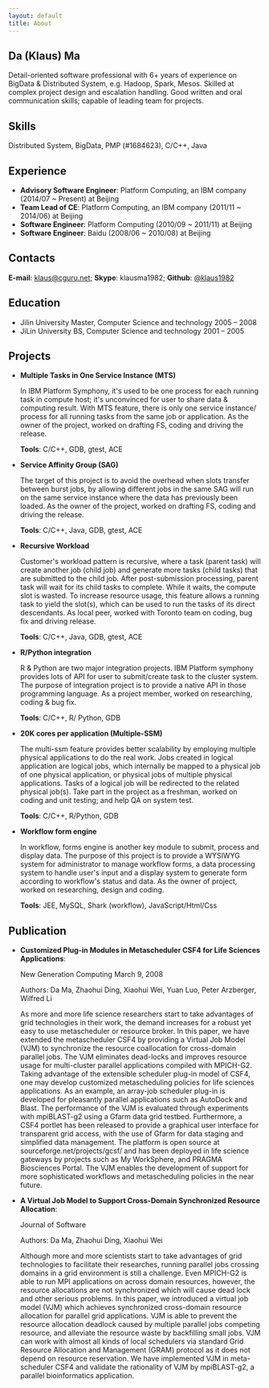 ```yaml
---
layout: default
title: About
---
```


## Da (Klaus) Ma
Detail-oriented software professional with 6+ years of experience on BigData & Distributed System, e.g. Hadoop, Spark, Mesos. Skilled at complex project design and escalation handling. Good written and oral communication skills; capable of leading team for projects.

## Skills

Distributed System, BigData, PMP (#1684623), C/C++, Java

## Experience

* __Advisory Software Engineer__: Platform Computing, an IBM company (2014/07 ~ Present) at Beijing
* __Team Lead of CE__: Platform Computing, an IBM company (2011/11 ~ 2014/06) at Beijing
* __Software Engineer__: Platform Computing (2010/09 ~ 2011/11) at Beijing
* __Software Engineer__: Baidu (2008/06 ~ 2010/08) at Beijing

## Contacts
__E-mail__: [klaus@cguru.net](mailto:klaus@cguru.net); __Skype__: klausma1982; __Github__: [@klaus1982](http://www.github.com/klaus1982)

## Education

* Jilin University Master, Computer Science and technology 2005 – 2008
* JiLin University BS, Computer Science and technology 2001 – 2005

## Projects

* __Multiple Tasks in One Service Instance (MTS)__

  In IBM Platform Symphony, it's used to be one process for each running task in compute host; it's unconvinced for user to share data & computing result. With MTS feature, there is only one service instance/ process for all running tasks from the same job or application. As the owner of the project, worked on drafting FS, coding and driving the release. 

  __Tools__: C/C++, GDB, gtest, ACE

* __Service Affinity Group (SAG)__

  The target of this project is to avoid the overhead when slots transfer between burst jobs, by allowing different jobs in the same SAG will run on the same service instance where the data has previously been loaded. As the owner of the project, worked on drafting FS, coding and driving the release. 
  
  __Tools__: C/C++, Java, GDB, gtest, ACE

* __Recursive Workload__

  Customer's workload pattern is recursive, where a task (parent task) will create another job (child job) and generate more tasks (child tasks) that are submitted to the child job. After post-submission processing, parent task will wait for its child tasks to complete. While it waits, the compute slot is wasted. To increase resource usage, this feature allows a running task to yield the slot(s), which can be used to run the tasks of its direct descendants. As local peer, worked with Toronto team on coding, bug fix and driving release.
  
  __Tools__: C/C++, Java, GDB, gtest, ACE

* __R/Python integration__

  R & Python are two major integration projects. IBM Platform symphony provides lots of API for user to submit/create task to the cluster system. The purpose of integration project is to provide a native API in those programming language. As a project member, worked on researching, coding & bug fix.
  
  __Tools__: C/C++, R/ Python, GDB

* __20K cores per application (Multiple-SSM)__

  The multi-ssm feature provides better scalability by employing multiple physical applications to do the real work. Jobs created in logical application are logical jobs, which internally be mapped to a physical job of one physical application, or physical jobs of multiple physical applications. Tasks of a logical job will be redirected to the related physical job(s). Take part in the project as a freshman, worked on coding and unit testing; and help QA on system test.
  
  __Tools__: C/C++, R/Python, GDB

* __Workflow form engine__

  In workflow, forms engine is another key module to submit, process and display data. The purpose of this project is to provide a WYSIWYG system for administrator to manage workflow forms, a data processing system to handle user's input and a display system to generate form according to workflow's status and data. As the owner of project, worked on researching, design and coding.
  
  __Tools__: JEE, MySQL, Shark (workflow), JavaScript/Html/Css

## Publication

* __Customized Plug-in Modules in Metascheduler CSF4 for Life Sciences Applications__:

  New Generation Computing March 9, 2008

  Authors: Da Ma, Zhaohui Ding, Xiaohui Wei, Yuan Luo, Peter Arzberger, Wilfred Li

  As more and more life science researchers start to take advantages of grid technologies in their work, the demand increases for a robust yet easy to use metascheduler or resource broker. In this paper, we have extended the metascheduler CSF4 by providing a Virtual Job Model (VJM) to synchronize the resource coallocation for cross-domain parallel jobs. The VJM eliminates dead-locks and improves resource usage for multi-cluster parallel applications compiled with MPICH-G2. Taking advantage of the extensible scheduler plug-in model of CSF4, one may develop customized metascheduling policies for life sciences applications.  As an example, an array-job scheduler plug-in is developed for pleasantly parallel applications such as AutoDock and Blast. The performance of the VJM is evaluated through experiments with mpiBLAST-g2 using a Gfarm data grid testbed. Furthermore, a CSF4 portlet has been released to provide a graphical user interface for transparent grid access, with the use of Gfarm for data staging and simplified data management.  The platform is open source at sourceforge.net/projects/gcsf/ and has been deployed in life science gateways by projects such as My WorkSphere, and PRAGMA Biosciences Portal. The VJM enables the development of support for more sophisticated workflows and metascheduling policies in the near future.

* __A Virtual Job Model to Support Cross-Domain Synchronized Resource Allocation__:

  Journal of Software

  Authors: Da Ma, Zhaohui Ding, Xiaohui Wei

  Although more and more scientists start to take advantages of grid technologies to facilitate their researches, running parallel jobs crossing domains in a grid environment is still a challenge. Even MPICH-G2 is able to run MPI applications on across domain resources, however, the resource allocations are not synchronized which will cause dead lock and other serious problems. In this paper, we introduced a virtual job model (VJM) which achieves synchronized cross-domain resource allocation for parallel grid applications. VJM is able to prevent the resource allocation deadlock caused by multiple parallel jobs competing resource, and alleviate the resource waste by backfilling small jobs. VJM can work with almost all kinds of local schedulers via standard Grid Resource Allocation and Management (GRAM) protocol as it does not depend on resource reservation. We have implemented VJM in meta-scheduler CSF4 and validate the rationality of VJM by mpiBLAST-g2, a parallel bioinformatics application. 


